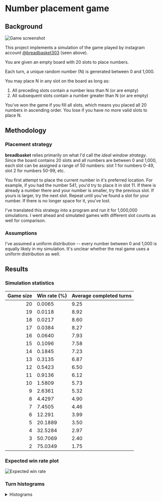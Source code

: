 # Number placement game

## Background

![Game screenshot](number-placement-screenshot.png)

This project implements a simulation of the game played by instagram account [@breadbasket303](https://www.instagram.com/breadbasket303) (seen above).

You are given an empty board with 20 slots to place numbers.

Each turn, a unique random number (N) is generated between 0 and 1,000.

You may place N in any slot on the board as long as:

1. All preceding slots contain a number less than N (or are empty)
2. All subsequent slots contain a number greater than N (or are empty)

You've won the game if you fill all slots, which means you placed all 20 numbers in ascending order.
You lose if you have no more valid slots to place N.

## Methodology

### Placement strategy

**breadbasket** relies primarily on what I'd call the _ideal window strategy_. Since the board contains 20 slots and all numbers are between 0 and 1,000, each slot can be assigned a range of 50 numbers: slot 1 for numbers 0-49, slot 2 for numbers 50-99, etc.

You first attempt to place the current number in it's preferred location. For example, if you had the number 541, you'd try to place it in slot 11. If there is already a number there and your number is smaller, try the previous slot. If yours is larger, try the next slot. Repeat until you've found a slot for your number. If there is no longer space for it, you've lost.

I've translated this strategy into a program and run it for 1,000,000 simulations. I went ahead and simulated games with different slot counts as well for comparison.

### Assumptions

I've assumed a uniform distribution -- every number between 0 and 1,000 is equally likely in my simulation. It's unclear whether the real game uses a uniform distribution as well.

## Results

### Simulation statistics

| Game size | Win rate (%) | Average completed turns |
| --------: | ------------ | ----------------------- |
|        20 | 0.0065       | 9.25                    |
|        19 | 0.0118       | 8.92                    |
|        18 | 0.0217       | 8.60                    |
|        17 | 0.0384       | 8.27                    |
|        16 | 0.0640       | 7.93                    |
|        15 | 0.1096       | 7.58                    |
|        14 | 0.1845       | 7.23                    |
|        13 | 0.3135       | 6.87                    |
|        12 | 0.5423       | 6.50                    |
|        11 | 0.9136       | 6.12                    |
|        10 | 1.5809       | 5.73                    |
|         9 | 2.6361       | 5.32                    |
|         8 | 4.4297       | 4.90                    |
|         7 | 7.4505       | 4.46                    |
|         6 | 12.291       | 3.99                    |
|         5 | 20.1889      | 3.50                    |
|         4 | 32.5284      | 2.97                    |
|         3 | 50.7069      | 2.40                    |
|         2 | 75.0349      | 1.75                    |

### Expected win rate plot

![Expected win rate](expected_win_rate-1000000.svg)

### Turn histograms

<details>
<summary>Histograms</summary>

![20 turn game](histograms/histogram-20.svg)
![19 turn game](histograms/histogram-19.svg)
![18 turn game](histograms/histogram-18.svg)
![17 turn game](histograms/histogram-17.svg)
![16 turn game](histograms/histogram-16.svg)
![15 turn game](histograms/histogram-15.svg)
![14 turn game](histograms/histogram-14.svg)
![13 turn game](histograms/histogram-13.svg)
![12 turn game](histograms/histogram-12.svg)
![11 turn game](histograms/histogram-11.svg)
![10 turn game](histograms/histogram-10.svg)
![9 turn game](histograms/histogram-9.svg)
![8 turn game](histograms/histogram-8.svg)
![7 turn game](histograms/histogram-7.svg)
![6 turn game](histograms/histogram-6.svg)
![5 turn game](histograms/histogram-5.svg)
![4 turn game](histograms/histogram-4.svg)
![3 turn game](histograms/histogram-3.svg)
![2 turn game](histograms/histogram-2.svg)

</details>
